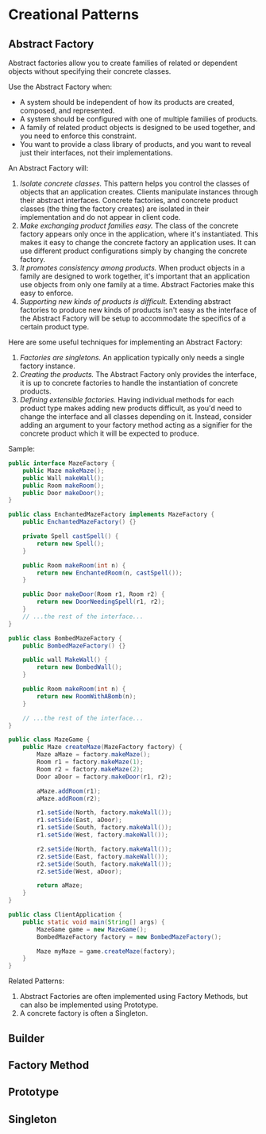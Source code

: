 # Creational Patterns

## Abstract Factory

Abstract factories allow you to create families of related or dependent objects without specifying their concrete classes.

Use the Abstract Factory when:

* A system should be independent of how its products are created, composed, and represented.
* A system should be configured with one of multiple families of products.
* A family of related product objects is designed to be used together, and you need to enforce this constraint.
* You want to provide a class library of products, and you want to reveal just their interfaces, not their implementations.

An Abstract Factory will:

1. _Isolate concrete classes._ This pattern helps you control the classes of objects that an application creates. Clients manipulate instances through their abstract interfaces. Concrete factories, and concrete product classes (the thing the factory creates) are isolated in their implementation and do not appear in client code.
1. _Make exchanging product families easy._ The class of the concrete factory appears only once in the application, where it's instantiated. This makes it easy to change the concrete factory an application uses. It can use different product configurations simply by changing the concrete factory.
1. _It promotes consistency among products._ When product objects in a family are designed to work together, it's important that an application use objects from only one family at a time. Abstract Factories make this easy to enforce.
1. _Supporting new kinds of products is difficult._ Extending abstract factories to produce new kinds of products isn't easy as the interface of the Abstract Factory will be setup to accommodate the specifics of a certain product type.

Here are some useful techniques for implementing an Abstract Factory:
1. _Factories are singletons._ An application typically only needs a single factory instance.
1. _Creating the products._ The Abstract Factory only provides the interface, it is up to concrete factories to handle the instantiation of concrete products.
1. _Defining extensible factories._ Having individual methods for each product type makes adding new products difficult, as you'd need to change the interface and all classes depending on it. Instead, consider adding an argument to your factory method acting as a signifier for the concrete product which it will be expected to produce.

Sample:

```java
public interface MazeFactory {
    public Maze makeMaze();
    public Wall makeWall();
    public Room makeRoom();
    public Door makeDoor();
}

public class EnchantedMazeFactory implements MazeFactory {
    public EnchantedMazeFactory() {}

    private Spell castSpell() {
        return new Spell();
    }

    public Room makeRoom(int n) {
        return new EnchantedRoom(n, castSpell());
    }

    public Door makeDoor(Room r1, Room r2) {
        return new DoorNeedingSpell(r1, r2);
    }
    // ...the rest of the interface...
}

public class BombedMazeFactory {
    public BombedMazeFactory() {}

    public wall MakeWall() {
        return new BombedWall();
    }

    public Room makeRoom(int n) {
        return new RoomWithABomb(n);
    }

    // ...the rest of the interface...
}

public class MazeGame {
    public Maze createMaze(MazeFactory factory) {
        Maze aMaze = factory.makeMaze(); 
        Room r1 = factory.makeMaze(1);
        Room r2 = factory.makeMaze(2);
        Door aDoor = factory.makeDoor(r1, r2);

        aMaze.addRoom(r1);
        aMaze.addRoom(r2);

        r1.setSide(North, factory.makeWall());
        r1.setSide(East, aDoor);
        r1.setSide(South, factory.makeWall());
        r1.setSide(West, factory.makeWall());

        r2.setSide(North, factory.makeWall());
        r2.setSide(East, factory.makeWall());
        r2.setSide(South, factory.makeWall());
        r2.setSide(West, aDoor);

        return aMaze;
    }
}

public class ClientApplication {
    public static void main(String[] args) {
        MazeGame game = new MazeGame();
        BombedMazeFactory factory = new BombedMazeFactory();

        Maze myMaze = game.createMaze(factory);
    }
}
```

Related Patterns:

1. Abstract Factories are often implemented using Factory Methods, but can also be implemented using Prototype.
1. A concrete factory is often a Singleton.

## Builder

## Factory Method

## Prototype

## Singleton
